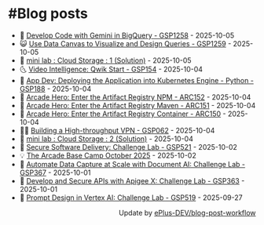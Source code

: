 # #Blog posts
<!-- BLOG-POST-LIST:START -->
- 🧰 [Develop Code with Gemini in BigQuery - GSP1258](https://eplus.dev/develop-code-with-gemini-in-bigquery-gsp1258) - 2025-10-05
- 😺 [Use Data Canvas to Visualize and Design Queries - GSP1259](https://eplus.dev/use-data-canvas-to-visualize-and-design-queries-gsp1259) - 2025-10-05
- 🗽 [mini lab : Cloud Storage : 1 &lpar;Solution&rpar;](https://eplus.dev/mini-lab-cloud-storage-1-solution) - 2025-10-05
- 🌜 [Video Intelligence: Qwik Start - GSP154](https://eplus.dev/video-intelligence-qwik-start-gsp154) - 2025-10-04
- 📝 [App Dev: Deploying the Application into Kubernetes Engine - Python - GSP188](https://eplus.dev/app-dev-deploying-the-application-into-kubernetes-engine-python-gsp188) - 2025-10-04
- 🚀 [Arcade Hero: Enter the Artifact Registry NPM - ARC152](https://eplus.dev/arcade-hero-enter-the-artifact-registry-npm-arc152) - 2025-10-04
- 💼 [Arcade Hero: Enter the Artifact Registry Maven - ARC151](https://eplus.dev/arcade-hero-enter-the-artifact-registry-maven-arc151) - 2025-10-04
- 🦣 [Arcade Hero: Enter the Artifact Registry Container - ARC150](https://eplus.dev/arcade-hero-enter-the-artifact-registry-container-arc150) - 2025-10-04
- 👨‍🏫 [Building a High-throughput VPN - GSP062](https://eplus.dev/building-a-high-throughput-vpn-gsp062) - 2025-10-04
- 🔭 [mini lab : Cloud Storage : 2 &lpar;Solution&rpar;](https://eplus.dev/mini-lab-cloud-storage-2-solution) - 2025-10-04
- 🤡 [Secure Software Delivery: Challenge Lab - GSP521](https://eplus.dev/secure-software-delivery-challenge-lab-gsp521) - 2025-10-02
- 💡 [The Arcade Base Camp October 2025](https://eplus.dev/the-arcade-base-camp-october-2025) - 2025-10-02
- 🦣 [Automate Data Capture at Scale with Document AI: Challenge Lab - GSP367](https://eplus.dev/automate-data-capture-at-scale-with-document-ai-challenge-lab-gsp367) - 2025-10-01
- 💪 [Develop and Secure APIs with Apigee X: Challenge Lab - GSP363](https://eplus.dev/develop-and-secure-apis-with-apigee-x-challenge-lab-gsp363) - 2025-10-01
- 🤡 [Prompt Design in Vertex AI: Challenge Lab - GSP519](https://eplus.dev/prompt-design-in-vertex-ai-challenge-lab-gsp519) - 2025-09-27<!-- BLOG-POST-LIST:END -->
<div align="right">
  Update by <a target="_blank"
    href="https://github.com/ePlus-DEV/blog-post-workflow">ePlus-DEV/blog-post-workflow</a>
</div>
